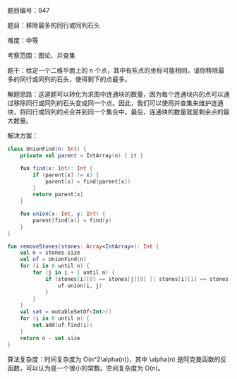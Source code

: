 题目编号：947

题目：移除最多的同行或同列石头

难度：中等

考察范围：图论、并查集

题干：给定一个二维平面上的 n 个点，其中有些点的坐标可能相同，请你移除最多的同行或同列的石头，使得剩下的点最多。 

解题思路：这道题可以转化为求图中连通块的数量，因为每个连通块内的点可以通过移除同行或同列的石头变成同一个点。因此，我们可以使用并查集来维护连通块，将同行或同列的点合并到同一个集合中。最后，连通块的数量就是剩余点的最大数量。

解决方案：

```kotlin
class UnionFind(n: Int) {
    private val parent = IntArray(n) { it }

    fun find(x: Int): Int {
        if (parent[x] != x) {
            parent[x] = find(parent[x])
        }
        return parent[x]
    }

    fun union(x: Int, y: Int) {
        parent[find(x)] = find(y)
    }
}

fun removeStones(stones: Array<IntArray>): Int {
    val n = stones.size
    val uf = UnionFind(n)
    for (i in 0 until n) {
        for (j in i + 1 until n) {
            if (stones[i][0] == stones[j][0] || stones[i][1] == stones[j][1]) {
                uf.union(i, j)
            }
        }
    }
    val set = mutableSetOf<Int>()
    for (i in 0 until n) {
        set.add(uf.find(i))
    }
    return n - set.size
}
```

算法复杂度：时间复杂度为 O(n^2\alpha(n))，其中 \alpha(n) 是阿克曼函数的反函数，可以认为是一个很小的常数。空间复杂度为 O(n)。